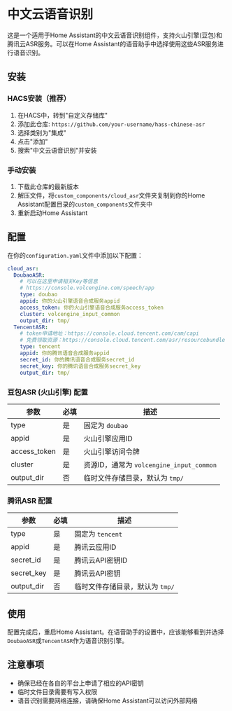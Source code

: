 # 中文云语音识别

这是一个适用于Home Assistant的中文云语音识别组件，支持火山引擎(豆包)和腾讯云ASR服务。可以在Home Assistant的语音助手中选择使用这些ASR服务进行语音识别。

## 安装

### HACS安装（推荐）

1. 在HACS中，转到"自定义存储库"
2. 添加此仓库: `https://github.com/your-username/hass-chinese-asr`
3. 选择类别为"集成"
4. 点击"添加"
5. 搜索"中文云语音识别"并安装

### 手动安装

1. 下载此仓库的最新版本
2. 解压文件，将`custom_components/cloud_asr`文件夹复制到你的Home Assistant配置目录的`custom_components`文件夹中
3. 重新启动Home Assistant

## 配置

在你的`configuration.yaml`文件中添加以下配置：

```yaml
cloud_asr:
  DoubaoASR:
    # 可以在这里申请相关Key等信息
    # https://console.volcengine.com/speech/app
    type: doubao
    appid: 你的火山引擎语音合成服务appid
    access_token: 你的火山引擎语音合成服务access_token
    cluster: volcengine_input_common
    output_dir: tmp/
  TencentASR:
    # token申请地址：https://console.cloud.tencent.com/cam/capi
    # 免费领取资源：https://console.cloud.tencent.com/asr/resourcebundle
    type: tencent
    appid: 你的腾讯语音合成服务appid
    secret_id: 你的腾讯语音合成服务secret_id
    secret_key: 你的腾讯语音合成服务secret_key
    output_dir: tmp/
```

### 豆包ASR (火山引擎) 配置

| 参数 | 必填 | 描述 |
| --- | --- | --- |
| type | 是 | 固定为 `doubao` |
| appid | 是 | 火山引擎应用ID |
| access_token | 是 | 火山引擎访问令牌 |
| cluster | 是 | 资源ID，通常为 `volcengine_input_common` |
| output_dir | 否 | 临时文件存储目录，默认为 `tmp/` |

### 腾讯ASR 配置

| 参数 | 必填 | 描述 |
| --- | --- | --- |
| type | 是 | 固定为 `tencent` |
| appid | 是 | 腾讯云应用ID |
| secret_id | 是 | 腾讯云API密钥ID |
| secret_key | 是 | 腾讯云API密钥 |
| output_dir | 否 | 临时文件存储目录，默认为 `tmp/` |

## 使用

配置完成后，重启Home Assistant。在语音助手的设置中，应该能够看到并选择`DoubaoASR`或`TencentASR`作为语音识别引擎。

## 注意事项

- 确保已经在各自的平台上申请了相应的API密钥
- 临时文件目录需要有写入权限
- 语音识别需要网络连接，请确保Home Assistant可以访问外部网络 